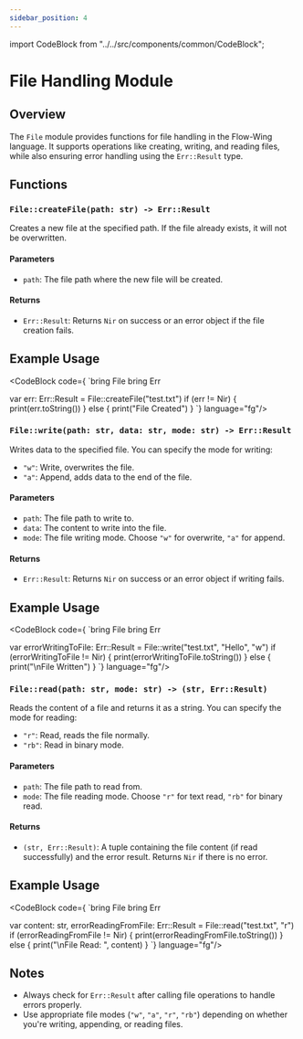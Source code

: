 ```yaml
---
sidebar_position: 4
---
```


import CodeBlock from "../../src/components/common/CodeBlock";


# File Handling Module

## Overview

The `File` module provides functions for file handling in the Flow-Wing language. It supports operations like creating, writing, and reading files, while also ensuring error handling using the `Err::Result` type. 

## Functions

### `File::createFile(path: str) -> Err::Result`

Creates a new file at the specified path. If the file already exists, it will not be overwritten.

#### Parameters
- `path`: The file path where the new file will be created.

#### Returns
- `Err::Result`: Returns `Nir` on success or an error object if the file creation fails.

## Example Usage

<CodeBlock code={
`bring File
bring Err

var err: Err::Result = File::createFile("test.txt")
if (err != Nir) {
  print(err.toString())
} else {
  print("File Created")
}
`} language="fg"/>

### `File::write(path: str, data: str, mode: str) -> Err::Result`

Writes data to the specified file. You can specify the mode for writing:
- `"w"`: Write, overwrites the file.
- `"a"`: Append, adds data to the end of the file.

#### Parameters
- `path`: The file path to write to.
- `data`: The content to write into the file.
- `mode`: The file writing mode. Choose `"w"` for overwrite, `"a"` for append.

#### Returns
- `Err::Result`: Returns `Nir` on success or an error object if writing fails.

## Example Usage

<CodeBlock code={
`bring File
bring Err

var errorWritingToFile: Err::Result = File::write("test.txt", "Hello", "w")
if (errorWritingToFile != Nir) {
        print(errorWritingToFile.toString())
} else {
        print("\\nFile Written")
}
`} language="fg"/>

### `File::read(path: str, mode: str) -> (str, Err::Result)`

Reads the content of a file and returns it as a string. You can specify the mode for reading:
- `"r"`: Read, reads the file normally.
- `"rb"`: Read in binary mode.

#### Parameters
- `path`: The file path to read from.
- `mode`: The file reading mode. Choose `"r"` for text read, `"rb"` for binary read.

#### Returns
- `(str, Err::Result)`: A tuple containing the file content (if read successfully) and the error result. Returns `Nir` if there is no error.

## Example Usage


<CodeBlock code={
`bring File
bring Err

var content: str, errorReadingFromFile: Err::Result = File::read("test.txt", "r")
if (errorReadingFromFile != Nir) {
        print(errorReadingFromFile.toString())
} else {
        print("\\nFile Read: ", content)
}
`} language="fg"/>


## Notes
- Always check for `Err::Result` after calling file operations to handle errors properly.
- Use appropriate file modes (`"w"`, `"a"`, `"r"`, `"rb"`) depending on whether you're writing, appending, or reading files.
